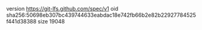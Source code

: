version https://git-lfs.github.com/spec/v1
oid sha256:50698eb307bc439744633eabdac18e742fb66b2e82b22927784525f441d38388
size 19048
